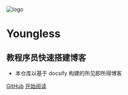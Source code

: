 ![logo](_media/logo.png)

# Youngless

## 教程序员快速搭建博客

- 本仓库以基于 docsify 构建的所见即所得博客
    

[GitHub](<https://github.com/Younglesszzz>)
[开始阅读](md/Index.md)